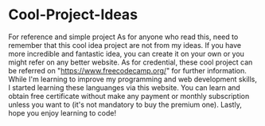 # Cool-Project-Ideas
For reference and simple project
As for anyone who read this, need to remember that this cool idea project are not from my ideas.
If you have more incredible and fantastic idea, you can create it on your own or you might refer on any better website.
As for credential, these cool project can be referred on "https://www.freecodecamp.org/" for further information.
While I'm learning to improve my programming and web development skills, I started learning these languanges via this website.
You can learn and obtain free certificate without make any payment or monthly subscription unless you want to (it's not mandatory to buy the premium one).
Lastly, hope you enjoy learning to code!
